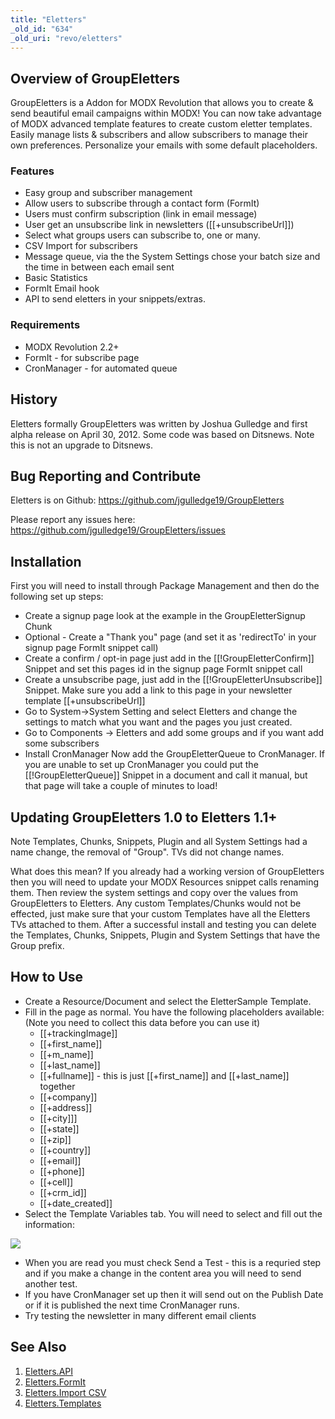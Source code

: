 ```yaml
---
title: "Eletters"
_old_id: "634"
_old_uri: "revo/eletters"
---
```


## Overview of GroupEletters

GroupEletters is a Addon for MODX Revolution that allows you to create & send beautiful email campaigns within MODX! You can now take advantage of MODX advanced template features to create custom eletter templates. Easily manage lists & subscribers and allow subscribers to manage their own preferences. Personalize your emails with some default placeholders.

### Features

- Easy group and subscriber management
- Allow users to subscribe through a contact form (FormIt)
- Users must confirm subscription (link in email message)
- User get an unsubscribe link in newsletters (\[\[+unsubscribeUrl\]\])
- Select what groups users can subscribe to, one or many.
- CSV Import for subscribers
- Message queue, via the the System Settings chose your batch size and the time in between each email sent
- Basic Statistics
- FormIt Email hook
- API to send eletters in your snippets/extras.

### Requirements

- MODX Revolution 2.2+
- FormIt - for subscribe page
- CronManager - for automated queue

## History

Eletters formally GroupEletters was written by Joshua Gulledge and first alpha release on April 30, 2012. Some code was based on Ditsnews. Note this is not an upgrade to Ditsnews.

## Bug Reporting and Contribute

Eletters is on Github: <https://github.com/jgulledge19/GroupEletters>

Please report any issues here: <https://github.com/jgulledge19/GroupEletters/issues>

## Installation

First you will need to install through Package Management and then do the following set up steps:

- Create a signup page look at the example in the GroupEletterSignup Chunk
- Optional - Create a "Thank you" page (and set it as 'redirectTo' in your signup page FormIt snippet call)
- Create a confirm / opt-in page just add in the \[\[!GroupEletterConfirm\]\] Snippet and set this pages id in the signup page FormIt snippet call
- Create a unsubscribe page, just add in the \[\[!GroupEletterUnsubscribe\]\] Snippet. Make sure you add a link to this page in your newsletter template \[\[+unsubscribeUrl\]\]
- Go to System->System Setting and select Eletters and change the settings to match what you want and the pages you just created.
- Go to Components -> Eletters and add some groups and if you want add some subscribers
- Install CronManager Now add the GroupEletterQueue to CronManager. If you are unable to set up CronManager you could put the \[\[!GroupEletterQueue\]\] Snippet in a document and call it manual, but that page will take a couple of minutes to load!

## Updating GroupEletters 1.0 to Eletters 1.1+

Note Templates, Chunks, Snippets, Plugin and all System Settings had a name change, the removal of "Group". TVs did not change names.

What does this mean? If you already had a working version of GroupEletters then you will need to update your MODX Resources snippet calls renaming them. Then review the system settings and copy over the values from GroupEletters to Eletters. Any custom Templates/Chunks would not be effected, just make sure that your custom Templates have all the Eletters TVs attached to them. After a successful install and testing you can delete the Templates, Chunks, Snippets, Plugin and System Settings that have the Group prefix.

## How to Use

- Create a Resource/Document and select the EletterSample Template.
- Fill in the page as normal. You have the following placeholders available: (Note you need to collect this data before you can use it) 
  - \[\[+trackingImage\]\]
  - \[\[+first\_name\]\]
  - \[\[+m\_name\]\]
  - \[\[+last\_name\]\]
  - \[\[+fullname\]\] - this is just \[\[+first\_name\]\] and \[\[+last\_name\]\] together
  - \[\[+company\]\]
  - \[\[+address\]\]
  - \[\[+city\]\]\]
  - \[\[+state\]\]
  - \[\[+zip\]\]
  - \[\[+country\]\]
  - \[\[+email\]\]
  - \[\[+phone\]\]
  - \[\[+cell\]\]
  - \[\[+crm\_id\]\]
  - \[\[+date\_created\]\]
- Select the Template Variables tab. You will need to select and fill out the information:

![](/download/attachments/39355133/TVs.png?version=1&modificationDate=1335812378000)

- When you are read you must check Send a Test - this is a requried step and if you make a change in the content area you will need to send another test.
- If you have CronManager set up then it will send out on the Publish Date or if it is published the next time CronManager runs.
- Try testing the newsletter in many different email clients

## See Also

1. [Eletters.API](/extras/eletters/eletters.api)
2. [Eletters.FormIt](/extras/eletters/eletters.formit)
3. [Eletters.Import CSV](/extras/eletters/eletters.import-csv)
4. [Eletters.Templates](/extras/eletters/eletters.templates)